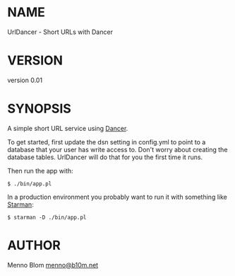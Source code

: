 # NAME

UrlDancer - Short URLs with Dancer

# VERSION

version 0.01

# SYNOPSIS

A simple short URL service using [Dancer](http://search.cpan.org/perldoc?Dancer).

To get started, first update the dsn setting in config.yml to point to a
database that your user has write access to.
Don't worry about creating the database tables.
UrlDancer will do that for you the first time it runs.

Then run the app with:

    $ ./bin/app.pl

In a production environment you probably want to run it with something like
[Starman](http://search.cpan.org/perldoc?Starman):

    $ starman -D ./bin/app.pl

# AUTHOR

Menno Blom <menno@b10m.net>
